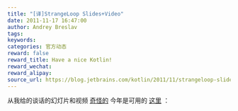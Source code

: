 ```yaml
---
title: "[译]StrangeLoop Slides+Video"
date: 2011-11-17 16:47:00
author: Andrey Breslav
tags:
keywords:
categories: 官方动态
reward: false
reward_title: Have a nice Kotlin!
reward_wechat:
reward_alipay:
source_url: https://blog.jetbrains.com/kotlin/2011/11/strangeloop-slidesvideo/
---
```


从我给的谈话的幻灯片和视频 [奇怪的](https://thestrangeloop.com/sessions/the-kotlin-programming-language) 今年是可用的 [这里](http://www.infoq.com/presentations/The-Kotlin-Programming-Language) ：
